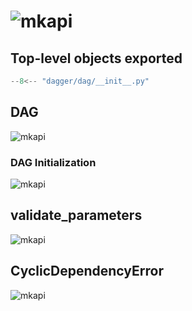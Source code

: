 # ![mkapi](dagger.dag)

## Top-level objects exported

```python
--8<-- "dagger/dag/__init__.py"
```

## DAG

![mkapi](dagger.dag.DAG)


### DAG Initialization

![mkapi](dagger.dag.DAG.__init__)


## validate_parameters

![mkapi](dagger.input.validate_parameters)

## CyclicDependencyError

![mkapi](dagger.dag.CyclicDependencyError)
